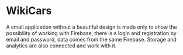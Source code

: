 # WikiCars
A small application without a beautiful design is made only to show the possibility of working with Firebase,
there is a login and registration by email and password, data comes from the same Firebase. 
Storage and analytics are also connected and work with it.

